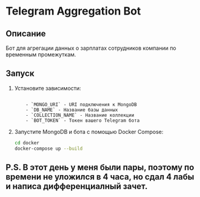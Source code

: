# Telegram Aggregation Bot

## Описание

Бот для агрегации данных о зарплатах сотрудников компании по временным промежуткам.

## Запуск

1. Установите зависимости:
    ```Параметры конфигурации задаются через переменные окружения:

        - `MONGO_URI` - URI подключения к MongoDB
        - `DB_NAME` - Название базы данных
        - `COLLECTION_NAME` - Название коллекции
        - `BOT_TOKEN` - Токен вашего Telegram бота
    ```

2. Запустите MongoDB и бота с помощью Docker Compose:
    ```sh
    cd docker
    docker-compose up --build
    ```

## P.S. В этот день у меня были пары, поэтому по времени не уложился в 4 часа, но сдал 4 лабы и написа дифференциалный зачет.
